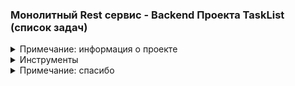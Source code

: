 <h3> Монолитный Rest сервис - Backend Проекта TaskList (список задач) </h3> 

<details>
<summary>Примечание: информация о проекте</summary>
Большая часть информация о проекте: примечания, описания, 
объяснения, картинки, комментарии находятся 
<a href="info">в папке info</a>. Много комментариев 
в самих файлах проекта. Также в некоторых местах 
сделаны файлы description.txt
</details>

<details>
<summary>Инструменты</summary>
Windows 7 x64, Java 17, Gradle 8 </br>
PostgreSQL 13.10, pgAdmin v.4.30
</details>


<details>
<summary>Примечание: спасибо</summary>
Спасибо вам за проявленный интерес к проекту.
Надеюсь проект дал вам что-то полезное.
</details>



